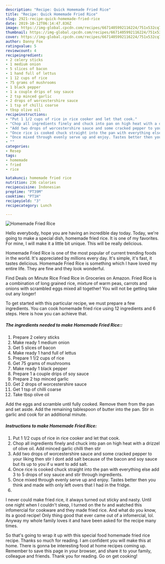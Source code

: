 ```yaml
---
description: "Recipe: Quick Homemade Fried Rice"
title: "Recipe: Quick Homemade Fried Rice"
slug: 2921-recipe-quick-homemade-fried-rice
date: 2019-10-12T06:14:47.836Z
image: https://img-global.cpcdn.com/recipes/6671405992116224/751x532cq70/homemade-fried-rice-recipe-main-photo.jpg
thumbnail: https://img-global.cpcdn.com/recipes/6671405992116224/751x532cq70/homemade-fried-rice-recipe-main-photo.jpg
cover: https://img-global.cpcdn.com/recipes/6671405992116224/751x532cq70/homemade-fried-rice-recipe-main-photo.jpg
author: Danny Fox
ratingvalue: 5
reviewcount: 4
recipeingredient:
- 2 celery sticks
- 1 medium onion
- 5 slices of bacon
- 1 hand full of lettus
- 1 12 cups of rice
- 75 grams of mushrooms
- 1 black pepper
- 1 a couple drips of soy sauce
- 2 tsp minced garlic
- 2 drops of worcestershire sauce
- 1 tsp of chilli coarse
- tbsp olive oil
recipeinstructions:
- "Put 1 1/2 cups of rice in rice cooker and let that cook."
- "Chop all ingredients finely and chuck into pan on high heat with a drizzel of olive oil. Add minced garlic chilli then stir"
- "Add two drops of worcestershire sauce and some cracked pepper to your liking then stir I dont add salt because of the bacon and soy sauce but its up to you if u want to add salt."
- "Once rice is cooked chuck straight into the pan with everything else add 3 to 5 drops of soy sauce and stir through ingredients."
- "Once mixed through evenly serve up and enjoy. Tastes better then you think and made with only left overs that I had in the fridge."
- ""
categories:
- Resep
tags:
- homemade
- fried
- rice

katakunci: homemade fried rice
nutrition: 236 calories
recipecuisine: Indonesian
preptime: "PT39M"
cooktime: "PT1H"
recipeyield: "3"
recipecategory: Lunch

---
```



![Homemade Fried Rice](https://img-global.cpcdn.com/recipes/6671405992116224/751x532cq70/homemade-fried-rice-recipe-main-photo.jpg)

Hello everybody, hope you are having an incredible day today. Today, we're going to make a special dish, homemade fried rice. It is one of my favorites. For mine, I will make it a little bit unique. This will be really delicious.

Homemade Fried Rice is one of the most popular of current trending foods in the world. It's appreciated by millions every day. It's simple, it's fast, it tastes delicious. Homemade Fried Rice is something which I have loved my entire life. They are fine and they look wonderful.

Find Deals on Minute Rice Fried Rice in Groceries on Amazon. Fried Rice is a combination of long grained rice, mixture of warm peas, carrots and onions with scrambled eggs mixed all together! You will not be getting take out any longer!


To get started with this particular recipe, we must prepare a few ingredients. You can cook homemade fried rice using 12 ingredients and 6 steps. Here is how you can achieve that.

##### The ingredients needed to make Homemade Fried Rice::

1. Prepare 2 celery sticks
1. Make ready 1 medium onion
1. Get 5 slices of bacon
1. Make ready 1 hand full of lettus
1. Prepare 1 1/2 cups of rice
1. Get 75 grams of mushrooms
1. Make ready 1 black pepper
1. Prepare 1 a couple drips of soy sauce
1. Prepare 2 tsp minced garlic
1. Get 2 drops of worcestershire sauce
1. Get 1 tsp of chilli coarse
1. Take tbsp olive oil


Add the eggs and scramble until fully cooked. Remove them from the pan and set aside. Add the remaining tablespoon of butter into the pan. Stir in garlic and cook for an additional minute. 

##### Instructions to make Homemade Fried Rice:

1. Put 1 1/2 cups of rice in rice cooker and let that cook.
1. Chop all ingredients finely and chuck into pan on high heat with a drizzel of olive oil. Add minced garlic chilli then stir
1. Add two drops of worcestershire sauce and some cracked pepper to your liking then stir I dont add salt because of the bacon and soy sauce but its up to you if u want to add salt.
1. Once rice is cooked chuck straight into the pan with everything else add 3 to 5 drops of soy sauce and stir through ingredients.
1. Once mixed through evenly serve up and enjoy. Tastes better then you think and made with only left overs that I had in the fridge.
1. 


I never could make fried rice, it always turned out sticky and nasty. Until one night when I couldn&#39;t sleep, I turned on the tv and watched this infomercial for cookware and they made fried rice. And what do you know, its a good recipe! Only thing good that ever came out of a infomercial, lol. Anyway my whole family loves it and have been asked for the recipe many times. 

So that's going to wrap it up with this special food homemade fried rice recipe. Thanks so much for reading. I am confident you will make this at home. There is gonna be interesting food at home recipes coming up. Remember to save this page in your browser, and share it to your family, colleague and friends. Thank you for reading. Go on get cooking!
